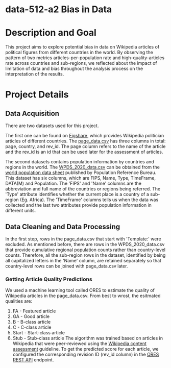 # data-512-a2 Bias in Data

# Description and Goal
This project aims to explore potential bias in data on Wikipedia articles of political figures from different countries in the world. By observing the pattern of two metrics articles-per-population rate and high-quality-articles rate across countries and sub-regions, we reflected about the impact of limitation of data and bias throughout the analysis process on the interpretation of the results. 

# Project Details

## Data Acquisition
There are two datasets used for this project. 

The first one can be found on [Figshare](https://figshare.com/articles/dataset/Untitled_Item/5513449), which provides Wikipedia politician articles of different countries. The [page_data.csv](page_data.csv) has three columns in total: page, country, and rev_id. The page column refers to the name of the article and the rev_id is an id that can be used later for the assessment of articles. 

The second datasets contains population information by countries and regions in the world. The [WPDS_2020_data.csv](WPDS_2020_data.csv) can be obtained from the [world population data sheet](https://www.prb.org/international/indicator/population/table/) published by Population Reference Bureau. This dataset has six columns, which are FIPS, Name, Type, TimeFrame, DATA(M) and Population. The 'FIPS' and 'Name' columns are the abbreviation and full name of the countries or regions being referred. The 'Type' attribute identifies whether the current place is a country of a sub-region (Eg. Africa). The 'TimeFrame' columns tells us when the data was collected and the last two attributes provide population information in different units. 

## Data Cleaning and Data Processing
In the first step, rows in the page_data.csv that start with 'Template:' were excluded. As mentioned before, there are rows in the WPDS_2020_data.csv that provide cumulative regional population counts rather than country-level counts. Therefore, all the sub-region rows in the dataset, identified by being all capitalized letters in the 'Name' column, are retained separately so that country-level rows can be joined with page_data.csv later.  

### Getting Article Quality Predictions
We used a machine learning tool called ORES to estimate the quality of Wikipedia articles in the page_data.csv. From best to wrost, the esitmated qualities are:
1.	FA - Featured article
2.	GA - Good article
3.	B - B-class article
4.	C - C-class article
5.	Start - Start-class article
6.	Stub - Stub-class article
The algorithm was trained based on articles in Wikipedia that were peer-reviewed using the [Wikipedia content assessment](https://en.wikipedia.org/wiki/Wikipedia:Content_assessment) guideline. To get the predicted score for each article, we configured the corresponding revision ID (rev_id column) in the [ORES REST API](https://ores.wikimedia.org/v3/#!/scoring/get_v3_scores_context_revid_model) endpoint. 

